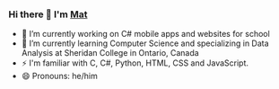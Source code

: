 ### Hi there 👋 I'm [Mat](https://ioz.zone)

- 🔭 I’m currently working on C# mobile apps and websites for school
- 🌱 I’m currently learning Computer Science and specializing in Data Analysis at Sheridan College in Ontario, Canada
- ⚡ I'm familiar with C, C#, Python, HTML, CSS and JavaScript. 
- 😄 Pronouns: he/him
